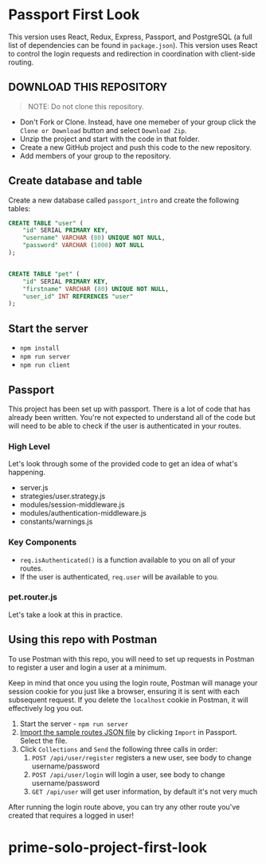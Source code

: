 # Passport First Look
This version uses React, Redux, Express, Passport, and PostgreSQL (a full list of dependencies can be found in `package.json`). This version uses React to control the login requests and redirection in coordination with client-side routing.


## DOWNLOAD THIS REPOSITORY

> NOTE: Do not clone this repository.

* Don't Fork or Clone. Instead, have one memeber of your group click the `Clone or Download` button and select `Download Zip`.
* Unzip the project and start with the code in that folder.
* Create a new GitHub project and push this code to the new repository.
* Add members of your group to the repository.

## Create database and table

Create a new database called `passport_intro` and create the following tables:

```SQL
CREATE TABLE "user" (
    "id" SERIAL PRIMARY KEY,
    "username" VARCHAR (80) UNIQUE NOT NULL,
    "password" VARCHAR (1000) NOT NULL
);


CREATE TABLE "pet" (
    "id" SERIAL PRIMARY KEY,
    "firstname" VARCHAR (80) UNIQUE NOT NULL,
    "user_id" INT REFERENCES "user"
);
```

## Start the server

- `npm install`
- `npm run server`
- `npm run client`

## Passport

This project has been set up with passport. There is a lot of code that has already been written. You're not expected to understand all of the code but will need to be able to check if the user is authenticated in your routes.

### High Level

Let's look through some of the provided code to get an idea of what's happening.

- server.js
- strategies/user.strategy.js
- modules/session-middleware.js
- modules/authentication-middleware.js
- constants/warnings.js

### Key Components

- `req.isAuthenticated()` is a function available to you on all of your routes.
- If the user is authenticated, `req.user` will be available to you.

### pet.router.js

Let's take a look at this in practice.


## Using this repo with Postman

To use Postman with this repo, you will need to set up requests in Postman to register a user and login a user at a minimum. 

Keep in mind that once you using the login route, Postman will manage your session cookie for you just like a browser, ensuring it is sent with each subsequent request. If you delete the `localhost` cookie in Postman, it will effectively log you out.

1. Start the server - `npm run server`
2. [Import the sample routes JSON file](./PostmanPrimeSoloRoutes.json) by clicking `Import` in Passport. Select the file.
3. Click `Collections` and `Send` the following three calls in order:
    1. `POST /api/user/register` registers a new user, see body to change username/password
    2. `POST /api/user/login` will login a user, see body to change username/password
    3. `GET /api/user` will get user information, by default it's not very much

After running the login route above, you can try any other route you've created that requires a logged in user!

# prime-solo-project-first-look
